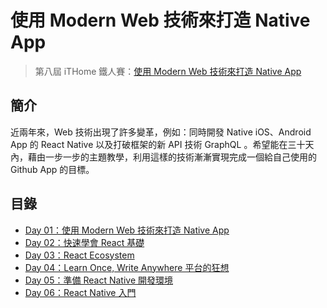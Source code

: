 使用 Modern Web 技術來打造 Native App
====================

> 第八屆 iTHome 鐵人賽：[使用 Modern Web 技術來打造 Native App](http://ithelp.ithome.com.tw/users/20103630/articles)

## 簡介

近兩年來，Web 技術出現了許多變革，例如：同時開發 Native iOS、Android App 的 React Native 以及打破框架的新 API 技術 GraphQL 。希望能在三十天內，藉由一步一步的主題教學，利用這樣的技術漸漸實現完成一個給自己使用的 Github App 的目標。

## 目錄

- [Day 01：使用 Modern Web 技術來打造 Native App](./posts/01.md)
- [Day 02：快速學會 React 基礎](./posts/02.md)
- [Day 03：React Ecosystem](./posts/03.md)
- [Day 04：Learn Once, Write Anywhere 平台的狂想](./posts/04.md)
- [Day 05：準備 React Native 開發環境](./posts/05.md)
- [Day 06：React Native 入門](./posts/06.md)
